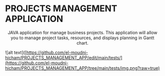 # PROJECTS MANAGEMENT APPLICATION
<p align="center">
JAVA application for manage business projects. This application will allow you to manage project tasks, resources, and displays planning in Gantt chart.
</p>

![alt text]([https://github.com/el-moudni-hicham/PROJECTS_MANAGEMENT_APP/edit/main/tests/](https://github.com/el-moudni-hicham/PROJECTS_MANAGEMENT_APP/tree/main/tests/img.png?raw=true)

